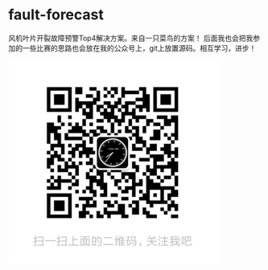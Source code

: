 # fault-forecast
风机叶片开裂故障预警Top4解决方案。来自一只菜鸟的方案！
后面我也会把我参加的一些比赛的思路也会放在我的公众号上，git上放置源码。相互学习，进步！


![Image text](https://github.com/whoami-zy/MyBlog/blob/master/whoamiBlog/%E5%85%AC%E4%BC%97%E5%8F%B7.png)
